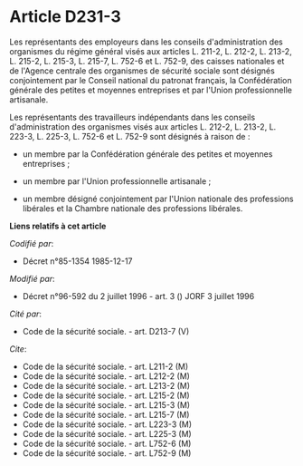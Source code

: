 # Article D231-3

Les représentants des employeurs dans les conseils d'administration des organismes du régime général visés aux articles L.
211-2, L. 212-2, L. 213-2, L. 215-2, L. 215-3, L. 215-7, L. 752-6 et L. 752-9, des caisses nationales et de l'Agence centrale
des organismes de sécurité sociale sont désignés conjointement par le Conseil national du patronat français, la Confédération
générale des petites et moyennes entreprises et par l'Union professionnelle artisanale.

Les représentants des travailleurs indépendants dans les conseils d'administration des organismes visés aux articles L.
212-2, L. 213-2, L. 223-3, L. 225-3, L. 752-6 et L. 752-9 sont désignés à raison de :

- un membre par la Confédération générale des petites et moyennes entreprises ;

- un membre par l'Union professionnelle artisanale ;

- un membre désigné conjointement par l'Union nationale des professions libérales et la Chambre nationale des professions
libérales.

**Liens relatifs à cet article**

_Codifié par_:

  - Décret n°85-1354 1985-12-17

_Modifié par_:

  - Décret n°96-592 du 2 juillet 1996 - art. 3 () JORF 3 juillet 1996

_Cité par_:

  - Code de la sécurité sociale. - art. D213-7 (V)

_Cite_:

  - Code de la sécurité sociale. - art. L211-2 (M)
  - Code de la sécurité sociale. - art. L212-2 (M)
  - Code de la sécurité sociale. - art. L213-2 (M)
  - Code de la sécurité sociale. - art. L215-2 (M)
  - Code de la sécurité sociale. - art. L215-3 (M)
  - Code de la sécurité sociale. - art. L215-7 (M)
  - Code de la sécurité sociale. - art. L223-3 (M)
  - Code de la sécurité sociale. - art. L225-3 (M)
  - Code de la sécurité sociale. - art. L752-6 (M)
  - Code de la sécurité sociale. - art. L752-9 (M)
